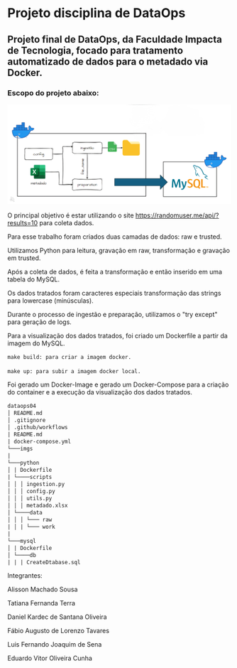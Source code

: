 # Projeto disciplina de DataOps

## Projeto final de DataOps, da Faculdade Impacta de Tecnologia, focado para tratamento automatizado de dados para o metadado via Docker.

### Escopo do projeto abaixo:

![](imgs/imagem1.jpeg)

O principal objetivo é estar utilizando o site https://randomuser.me/api/?results=10 para coleta dados.

Para esse trabalho foram criados duas camadas de dados: raw e trusted.

Utilizamos Python para leitura, gravação em raw, transformação e gravação em trusted.

Após a coleta de dados, é feita a transformação e então inserido em uma tabela do MySQL.

Os dados tratados foram caracteres especiais transformação das strings para lowercase (minúsculas).

Durante o processo de ingestão e preparação, utilizamos o "try except" para geração de logs.

Para a visualização dos dados tratados, foi criado um Dockerfile a partir da imagem do MySQL.

    make build: para criar a imagem docker.

    make up: para subir a imagem docker local.

Foi gerado um Docker-Image e gerado um Docker-Compose para a criação do container e a execução da visualização dos dados tratados.

```
dataops04
│ README.md
│ .gitignore
│ .github/workflows
| README.md
| docker-compose.yml
└───imgs
|
└───python
│ | Dockerfile
| └────scripts
│ │ │ ingestion.py
│ │ │ config.py
│ │ │ utils.py
│ │ │ metadado.xlsx
│ └────data
│ │ │ └─── raw
| │ | └─── work
|
└───mysql
│ | Dockerfile
│ └────db
| | | CreateDtabase.sql
```

Integrantes:

Alisson Machado Sousa

Tatiana Fernanda Terra

Daniel Kardec de Santana Oliveira

Fábio Augusto de Lorenzo Tavares

Luis Fernando Joaquim de Sena

Eduardo Vitor Oliveira Cunha
